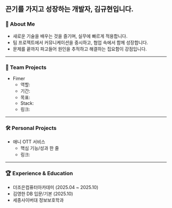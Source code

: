 ## 끈기를 가지고 성장하는 개발자, 김규현입니다.

### 📌 About Me
- 새로운 기술을 배우는 것을 즐기며, 실무에 빠르게 적용합니다.
- 팀 프로젝트에서 커뮤니케이션을 중시하고, 협업 속에서 함께 성장합니다.
- 문제를 끝까지 파고들어 원인을 추적하고 해결하는 집요함이 강점입니다.

---

### 👥 Team Projects
- Fimer
  - 역할: 
  - 기간: 
  - 목표: 
  - Stack: 
  - 링크: 

---

### 🛠 Personal Projects
- 애니 OTT 서비스
  - 핵심 기능/성과 한 줄
  - 링크: 

---

### 🏆 Experience & Education
- 더조은컴퓨터아카데미 (2025.04 ~ 2025.10)
- 김영한 DB 입문/기본 (2025.10)
- 세종사이버대 정보보호학과
